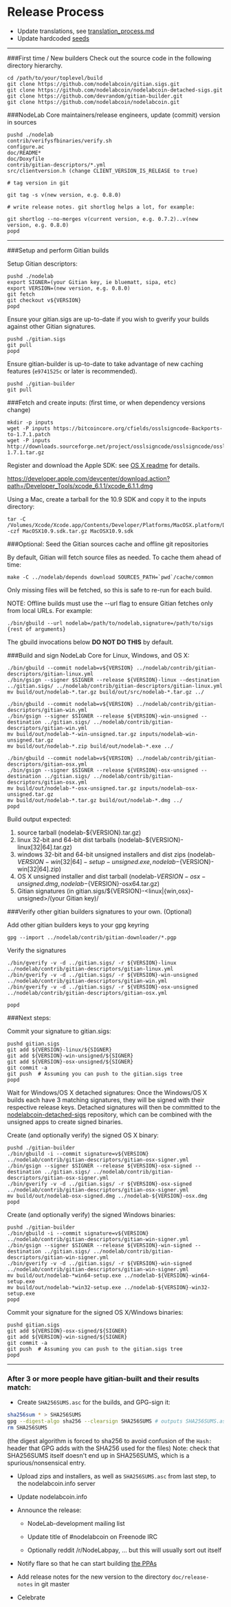 Release Process
====================

* Update translations, see [translation_process.md](https://github.com/nodelabcoin/nodelab/blob/master/doc/translation_process.md#syncing-with-transifex)
* Update hardcoded [seeds](/contrib/seeds)

* * *

###First time / New builders
Check out the source code in the following directory hierarchy.

	cd /path/to/your/toplevel/build
	git clone https://github.com/nodelabcoin/gitian.sigs.git
	git clone https://github.com/nodelabcoin/nodelabcoin-detached-sigs.git
	git clone https://github.com/devrandom/gitian-builder.git
	git clone https://github.com/nodelabcoin/nodelabcoin.git

###NodeLab Core maintainers/release engineers, update (commit) version in sources

	pushd ./nodelab
	contrib/verifysfbinaries/verify.sh
	configure.ac
	doc/README*
	doc/Doxyfile
	contrib/gitian-descriptors/*.yml
	src/clientversion.h (change CLIENT_VERSION_IS_RELEASE to true)

	# tag version in git

	git tag -s v(new version, e.g. 0.8.0)

	# write release notes. git shortlog helps a lot, for example:

	git shortlog --no-merges v(current version, e.g. 0.7.2)..v(new version, e.g. 0.8.0)
	popd

* * *

###Setup and perform Gitian builds

 Setup Gitian descriptors:

	pushd ./nodelab
	export SIGNER=(your Gitian key, ie bluematt, sipa, etc)
	export VERSION=(new version, e.g. 0.8.0)
	git fetch
	git checkout v${VERSION}
	popd

  Ensure your gitian.sigs are up-to-date if you wish to gverify your builds against other Gitian signatures.

	pushd ./gitian.sigs
	git pull
	popd

  Ensure gitian-builder is up-to-date to take advantage of new caching features (`e9741525c` or later is recommended).

	pushd ./gitian-builder
	git pull

###Fetch and create inputs: (first time, or when dependency versions change)

	mkdir -p inputs
	wget -P inputs https://bitcoincore.org/cfields/osslsigncode-Backports-to-1.7.1.patch
	wget -P inputs http://downloads.sourceforge.net/project/osslsigncode/osslsigncode/osslsigncode-1.7.1.tar.gz

 Register and download the Apple SDK: see [OS X readme](README_osx.txt) for details.

 https://developer.apple.com/devcenter/download.action?path=/Developer_Tools/xcode_6.1.1/xcode_6.1.1.dmg

 Using a Mac, create a tarball for the 10.9 SDK and copy it to the inputs directory:

	tar -C /Volumes/Xcode/Xcode.app/Contents/Developer/Platforms/MacOSX.platform/Developer/SDKs/ -czf MacOSX10.9.sdk.tar.gz MacOSX10.9.sdk

###Optional: Seed the Gitian sources cache and offline git repositories

By default, Gitian will fetch source files as needed. To cache them ahead of time:

	make -C ../nodelab/depends download SOURCES_PATH=`pwd`/cache/common

Only missing files will be fetched, so this is safe to re-run for each build.

NOTE: Offline builds must use the --url flag to ensure Gitian fetches only from local URLs. For example:
```
./bin/gbuild --url nodelab=/path/to/nodelab,signature=/path/to/sigs {rest of arguments}
```
The gbuild invocations below <b>DO NOT DO THIS</b> by default.

###Build and sign NodeLab Core for Linux, Windows, and OS X:

	./bin/gbuild --commit nodelab=v${VERSION} ../nodelab/contrib/gitian-descriptors/gitian-linux.yml
	./bin/gsign --signer $SIGNER --release ${VERSION}-linux --destination ../gitian.sigs/ ../nodelab/contrib/gitian-descriptors/gitian-linux.yml
	mv build/out/nodelab-*.tar.gz build/out/src/nodelab-*.tar.gz ../

	./bin/gbuild --commit nodelab=v${VERSION} ../nodelab/contrib/gitian-descriptors/gitian-win.yml
	./bin/gsign --signer $SIGNER --release ${VERSION}-win-unsigned --destination ../gitian.sigs/ ../nodelab/contrib/gitian-descriptors/gitian-win.yml
	mv build/out/nodelab-*-win-unsigned.tar.gz inputs/nodelab-win-unsigned.tar.gz
	mv build/out/nodelab-*.zip build/out/nodelab-*.exe ../

	./bin/gbuild --commit nodelab=v${VERSION} ../nodelab/contrib/gitian-descriptors/gitian-osx.yml
	./bin/gsign --signer $SIGNER --release ${VERSION}-osx-unsigned --destination ../gitian.sigs/ ../nodelab/contrib/gitian-descriptors/gitian-osx.yml
	mv build/out/nodelab-*-osx-unsigned.tar.gz inputs/nodelab-osx-unsigned.tar.gz
	mv build/out/nodelab-*.tar.gz build/out/nodelab-*.dmg ../
	popd

  Build output expected:

  1. source tarball (nodelab-${VERSION}.tar.gz)
  2. linux 32-bit and 64-bit dist tarballs (nodelab-${VERSION}-linux[32|64].tar.gz)
  3. windows 32-bit and 64-bit unsigned installers and dist zips (nodelab-${VERSION}-win[32|64]-setup-unsigned.exe, nodelab-${VERSION}-win[32|64].zip)
  4. OS X unsigned installer and dist tarball (nodelab-${VERSION}-osx-unsigned.dmg, nodelab-${VERSION}-osx64.tar.gz)
  5. Gitian signatures (in gitian.sigs/${VERSION}-<linux|{win,osx}-unsigned>/(your Gitian key)/

###Verify other gitian builders signatures to your own. (Optional)

  Add other gitian builders keys to your gpg keyring

	gpg --import ../nodelab/contrib/gitian-downloader/*.pgp

  Verify the signatures

	./bin/gverify -v -d ../gitian.sigs/ -r ${VERSION}-linux ../nodelab/contrib/gitian-descriptors/gitian-linux.yml
	./bin/gverify -v -d ../gitian.sigs/ -r ${VERSION}-win-unsigned ../nodelab/contrib/gitian-descriptors/gitian-win.yml
	./bin/gverify -v -d ../gitian.sigs/ -r ${VERSION}-osx-unsigned ../nodelab/contrib/gitian-descriptors/gitian-osx.yml

	popd

###Next steps:

Commit your signature to gitian.sigs:

	pushd gitian.sigs
	git add ${VERSION}-linux/${SIGNER}
	git add ${VERSION}-win-unsigned/${SIGNER}
	git add ${VERSION}-osx-unsigned/${SIGNER}
	git commit -a
	git push  # Assuming you can push to the gitian.sigs tree
	popd

  Wait for Windows/OS X detached signatures:
	Once the Windows/OS X builds each have 3 matching signatures, they will be signed with their respective release keys.
	Detached signatures will then be committed to the [nodelabcoin-detached-sigs](https://github.com/nodelabcoin/nodelabcoin-detached-sigs) repository, which can be combined with the unsigned apps to create signed binaries.

  Create (and optionally verify) the signed OS X binary:

	pushd ./gitian-builder
	./bin/gbuild -i --commit signature=v${VERSION} ../nodelab/contrib/gitian-descriptors/gitian-osx-signer.yml
	./bin/gsign --signer $SIGNER --release ${VERSION}-osx-signed --destination ../gitian.sigs/ ../nodelab/contrib/gitian-descriptors/gitian-osx-signer.yml
	./bin/gverify -v -d ../gitian.sigs/ -r ${VERSION}-osx-signed ../nodelab/contrib/gitian-descriptors/gitian-osx-signer.yml
	mv build/out/nodelab-osx-signed.dmg ../nodelab-${VERSION}-osx.dmg
	popd

  Create (and optionally verify) the signed Windows binaries:

	pushd ./gitian-builder
	./bin/gbuild -i --commit signature=v${VERSION} ../nodelab/contrib/gitian-descriptors/gitian-win-signer.yml
	./bin/gsign --signer $SIGNER --release ${VERSION}-win-signed --destination ../gitian.sigs/ ../nodelab/contrib/gitian-descriptors/gitian-win-signer.yml
	./bin/gverify -v -d ../gitian.sigs/ -r ${VERSION}-win-signed ../nodelab/contrib/gitian-descriptors/gitian-win-signer.yml
	mv build/out/nodelab-*win64-setup.exe ../nodelab-${VERSION}-win64-setup.exe
	mv build/out/nodelab-*win32-setup.exe ../nodelab-${VERSION}-win32-setup.exe
	popd

Commit your signature for the signed OS X/Windows binaries:

	pushd gitian.sigs
	git add ${VERSION}-osx-signed/${SIGNER}
	git add ${VERSION}-win-signed/${SIGNER}
	git commit -a
	git push  # Assuming you can push to the gitian.sigs tree
	popd

-------------------------------------------------------------------------

### After 3 or more people have gitian-built and their results match:

- Create `SHA256SUMS.asc` for the builds, and GPG-sign it:
```bash
sha256sum * > SHA256SUMS
gpg --digest-algo sha256 --clearsign SHA256SUMS # outputs SHA256SUMS.asc
rm SHA256SUMS
```
(the digest algorithm is forced to sha256 to avoid confusion of the `Hash:` header that GPG adds with the SHA256 used for the files)
Note: check that SHA256SUMS itself doesn't end up in SHA256SUMS, which is a spurious/nonsensical entry.

- Upload zips and installers, as well as `SHA256SUMS.asc` from last step, to the nodelabcoin.info server

- Update nodelabcoin.info

- Announce the release:
  - NodeLab-development mailing list

  - Update title of #nodelabcoin on Freenode IRC

  - Optionally reddit /r/NodeLabpay, ... but this will usually sort out itself

- Notify flare so that he can start building [the PPAs](https://launchpad.net/~nodelabcoin.info/+archive/ubuntu/nodelab)

- Add release notes for the new version to the directory `doc/release-notes` in git master

- Celebrate
